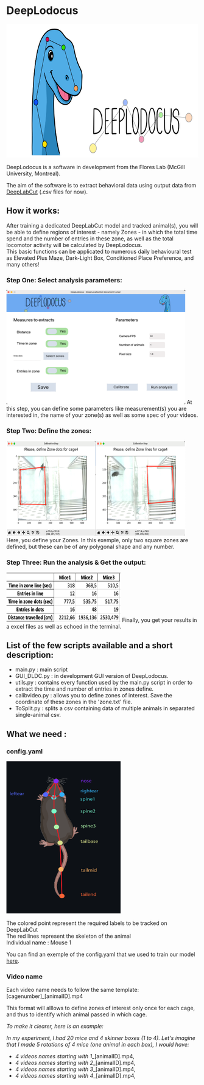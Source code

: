 # DeepLodocus 

<img width="700" height="350" src="https://github.com/madmaxpython/DeepLodocus/blob/Master/Logo/dldc-WHITE-repository-open-graph-template.png">
 
DeepLodocus is a software in development from the Flores Lab (McGill University, Montreal).

The aim of the software is to extract behavioral data using output data from [DeepLabCut](http://www.mousemotorlab.org/deeplabcut) (.csv files for now).

## How it works:
After training a dedicated DeepLabCut model and tracked animal(s), you will be able to define regions of interest - namely Zones - in which the total time spend and the number of entries in these zone, as well as the total locomotor activity will be calculated by DeepLodocus.<br/>
This basic functions can be applicated to numerous daily behavioural test as Elevated Plus Maze, Dark-Light Box, Conditioned Place Preference, and many others!

### Step One: Select analysis parameters:
<img width="470" height="300" src="https://github.com/madmaxpython/DeepLodocus/blob/Master/Docs/Images/GUI_screenshot.png">
At this step, you can define some parameters like measurement(s) you are interested in, the name of your zone(s) as well as some spec of your videos.

### Step Two: Define the zones:
<img width="470" height="250" src="https://github.com/madmaxpython/DeepLodocus/blob/Master/Docs/Images/AreaSelection_screenshot.png">
Here, you define your Zones. In this exemple, only two square zones are defined, but these can be of any polygonal shape and any number.

### Step Three: Run the analysis & Get the output:
<img width="300" height="130" src="https://github.com/madmaxpython/DeepLodocus/blob/Master/Docs/Images/Output_screenshot.png">
Finally, you get your results in a excel files as well as echoed in the terminal.

## List of the few scripts available and a short description:
- main.py : main script 
- GUI_DLDC.py : in development GUI version of DeepLodocus.
- utils.py : contains every function used by the main.py script in order to extract the time and number of entries in zones define.
- calibvideo.py : allows you to define zones of interest. Save the coordinate of these zones in the 'zone.txt' file.
- ToSplit.py : splits a csv containing data of multiple animals in separated single-animal csv.


## What we need : 
### config.yaml

<img width="300" height="400" src="https://github.com/madmaxpython/DeepLodocus/blob/Master/Docs/Images/LabelRequirements.png">

The colored point represent the required labels to be tracked on DeepLabCut<br/>
The red lines represent the skeleton of the animal<br/>
Individual name : Mouse 1<br/>

You can find an exemple of the config.yaml that we used to train our model [here](https://github.com/madmaxpython/DeepLodocus/blob/Master/Docs/config.yaml).

### Video name
Each video name needs to follow the same template: [cagenumber]_[animalID].mp4

This format will alllows to define zones of interest only once for each cage, and thus to identify which animal passed in which cage.

_To make it clearer, here is an example:_

_In my experiment, I had 20 mice and 4 skinner boxes (1 to 4). Let's imagine that I made 5 rotations of 4 mice (one animal in each box), I would have:_
- _4 videos names starting with 1__[animalID].mp4,
- _4 videos names starting with 2__[animalID].mp4,
- _4 videos names starting with 3__[animalID].mp4,
- _4 videos names starting with 4__[animalID].mp4,


